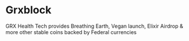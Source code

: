 # Grxblock
GRX Health Tech provides Breathing Earth,  Vegan launch,   Elixir Airdrop &amp; more other stable coins backed by Federal currencies
